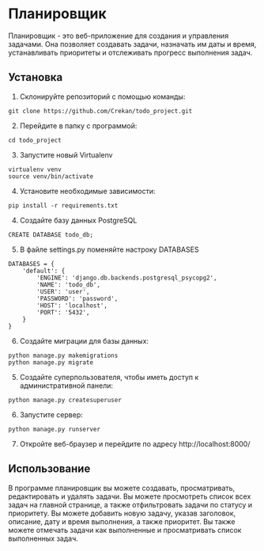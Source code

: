 # Планировщик

Планировщик - это веб-приложение для создания и управления 
задачами. Она позволяет создавать задачи, назначать им даты и 
время, устанавливать приоритеты и отслеживать прогресс 
выполнения задач.

## Установка
1) Склонируйте репозиторий с помощью команды:
```
git clone https://github.com/Crekan/todo_project.git
```
2) Перейдите в папку с программой:
```
cd todo_project
```
3) Запустите новый Virtualenv
```
virtualenv venv
source venv/bin/activate
```
4) Установите необходимые зависимости:
```
pip install -r requirements.txt
```
4) Создайте базу данных PostgreSQL
```
CREATE DATABASE todo_db;
```
5) В файле settings.py поменяйте настроку DATABASES
```
DATABASES = {
    'default': {
        'ENGINE': 'django.db.backends.postgresql_psycopg2',
        'NAME': 'todo_db',
        'USER': 'user',
        'PASSWORD': 'password',
        'HOST': 'localhost',
        'PORT': '5432',
    }
}
```
6) Создайте миграции для базы данных:

```
python manage.py makemigrations
python manage.py migrate
```
5) Создайте суперпользователя, чтобы иметь доступ к 
административной панели:
```
python manage.py createsuperuser
```
6) Запустите сервер:
```
python manage.py runserver
```
7) Откройте веб-браузер и перейдите по адресу 
http://localhost:8000/


## Использование

В программе планировщик вы можете создавать, просматривать, 
редактировать и удалять задачи. Вы можете просмотреть список 
всех задач на главной странице, а также отфильтровать задачи по 
статусу и приоритету. Вы можете добавить новую задачу, указав 
заголовок, описание, дату и время выполнения, а также приоритет. 
Вы также можете отмечать задачи как выполненные и просматривать 
список выполненных задач.
